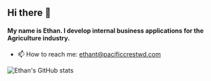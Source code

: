 ## Hi there 👋
#### My name is Ethan. I develop internal business applications for the Agriculture industry.

- 📫 How to reach me: ethant@pacificcrestwd.com

![Ethan's GitHub stats](https://github-readme-stats.vercel.app/api?username=EthanTuning&show_icons=true&theme=dark&orgs=)
